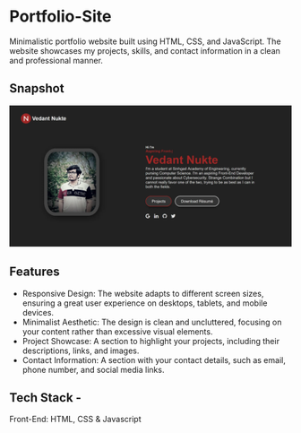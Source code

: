 # Portfolio-Site
Minimalistic portfolio website built using HTML, CSS, and JavaScript. The website showcases my projects, skills, and contact information in a clean and professional manner.
## Snapshot
![home page](https://github.com/NukeVdnt/Portfolio-Site/blob/main/img/portfolio.webp)

## Features 
- Responsive Design: The website adapts to different screen sizes, ensuring a great user experience on desktops, tablets, and mobile devices.
- Minimalist Aesthetic: The design is clean and uncluttered, focusing on your content rather than excessive visual elements.
- Project Showcase: A section to highlight your projects, including their descriptions, links, and images.
- Contact Information: A section with your contact details, such as email, phone number, and social media links.
  
## Tech Stack - 
Front-End: HTML, CSS & Javascript

